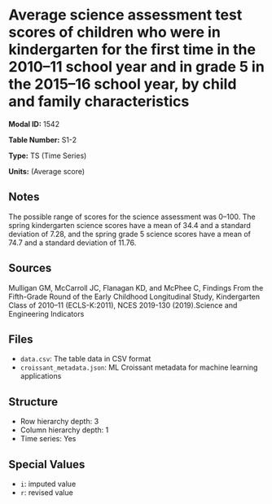 # Average science assessment test scores of children who were in kindergarten for the first time in the 2010&#8211;11 school year and in grade 5 in the 2015&#8211;16 school year, by child and family characteristics

**Modal ID:** 1542

**Table Number:** S1-2

**Type:** TS (Time Series)

**Units:** (Average score)

## Notes

The possible range of scores for the science assessment was 0–100. The spring kindergarten science scores have a mean of 34.4 and a standard deviation of 7.28, and the spring grade 5 science scores have a mean of 74.7 and a standard deviation of 11.76.

## Sources

Mulligan GM, McCarroll JC, Flanagan KD, and McPhee C, Findings From the Fifth-Grade Round of the Early Childhood Longitudinal Study, Kindergarten Class of 2010–11 (ECLS-K:2011), NCES 2019-130 (2019).Science and Engineering Indicators

## Files

- `data.csv`: The table data in CSV format
- `croissant_metadata.json`: ML Croissant metadata for machine learning applications

## Structure

- Row hierarchy depth: 3
- Column hierarchy depth: 1
- Time series: Yes

## Special Values

- `i`: imputed value
- `r`: revised value
